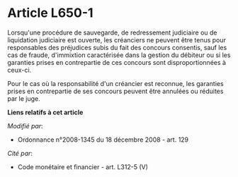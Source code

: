 # Article L650-1

Lorsqu'une procédure de sauvegarde, de redressement judiciaire ou de liquidation judiciaire est ouverte, les créanciers ne
peuvent être tenus pour responsables des préjudices subis du fait des concours consentis, sauf les cas de fraude, d'immixtion
caractérisée dans la gestion du débiteur ou si les garanties prises en contrepartie de ces concours sont disproportionnées à
ceux-ci.

Pour le cas où la responsabilité d'un créancier est reconnue, les garanties prises en contrepartie de ses concours peuvent
être annulées ou réduites par le juge.

**Liens relatifs à cet article**

_Modifié par_:

  - Ordonnance n°2008-1345 du 18 décembre 2008 - art. 129

_Cité par_:

  - Code monétaire et financier - art. L312-5 (V)
